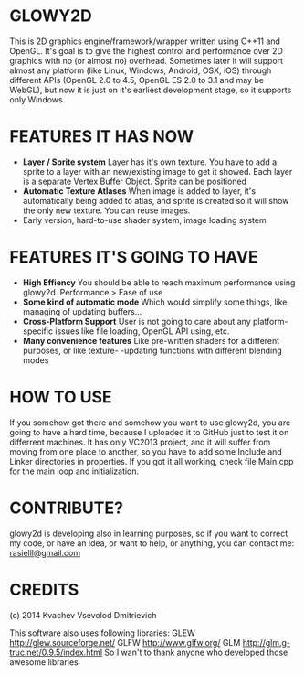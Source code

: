 GLOWY2D
=======
This is 2D graphics engine/framework/wrapper written using C++11 and OpenGL. It's goal is to give the highest control and performance over 2D graphics with no (or almost no) overhead. 
Sometimes later it will support almost any platform (like Linux, Windows, Android, OSX, iOS) through different APIs (OpenGL 2.0 to 4.5, OpenGL ES 2.0 to 3.1 and may be WebGL), but now it is just on it's earliest development stage, so it supports only Windows.

FEATURES IT HAS NOW
===================
* **Layer / Sprite system**
  Layer has it's own texture. You have to add a sprite to a layer with an 
  new/existing image to get it showed. Each layer is a separate Vertex Buffer 
  Object. Sprite can be positioned
* **Automatic Texture Atlases**
  When image is added to layer, it's automatically being added to atlas, and 
  sprite is created so it will show the only new texture. You can reuse 
  images.
* Early version, hard-to-use shader system, image loading system

FEATURES IT'S GOING TO HAVE
===========================
* **High Effiency**
  You should be able to reach maximum performance using glowy2d. 
  Performance > Ease of use
* **Some kind of automatic mode**
  Which would simplify some things, like managing of updating buffers...
* **Cross-Platform Support**
  User is not going to care about any platform-specific issues like file 
  loading, OpenGL API using, etc.
* **Many convenience features**
  Like pre-written shaders for a different purposes, or like texture-
  -updating functions with different blending modes

HOW TO USE
==========
If you somehow got there and somehow you want to use glowy2d, you are going to have a hard time, because I uploaded it to GitHub just to test it on differrent machines. It has only VC2013 project, and it will suffer from moving from one place to another, so you have to add some Include and Linker directories in properties.
If you got it all working, check file Main.cpp for the main loop and initialization.

CONTRIBUTE?
===========
glowy2d is developing also in learning purposes, so if you want to correct my code,
or have an idea, or want to help, or anything, you can contact me: rasielll@gmail.com

CREDITS
=======
(c) 2014 Kvachev Vsevolod Dmitrievich

This software also uses following libraries:
GLEW http://glew.sourceforge.net/
GLFW http://www.glfw.org/
GLM http://glm.g-truc.net/0.9.5/index.html
So I wan't to thank anyone who developed those awesome libraries
